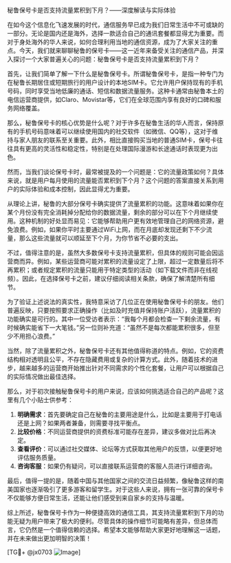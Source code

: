 秘鲁保号卡是否支持流量累积到下月？——深度解读与实际体验

在如今这个信息化飞速发展的时代，通信服务早已成为我们日常生活中不可或缺的一部分。无论是国内还是海外，选择一款适合自己的通讯套餐都显得尤为重要。而对于身处海外的华人来说，如何合理利用当地的通信资源，成为了大家关注的重点。今天，我们就来聊聊秘鲁的保号卡——这一近年来备受关注的通信产品，并深入探讨一个大家普遍关心的问题：秘鲁保号卡是否支持流量累积到下月？

首先，让我们简单了解一下什么是秘鲁保号卡。所谓秘鲁保号卡，是指一种专门为在秘鲁长期居住或短期旅行的用户设计的本地SIM卡。它允许用户保持现有的手机号码，同时享受当地低廉的通话、短信和数据流量服务。这种卡通常由秘鲁本土的电信运营商提供，如Claro、Movistar等，它们在全球范围内享有良好的口碑和服务网络覆盖。

那么，秘鲁保号卡的核心优势是什么呢？对于许多在秘鲁生活的华人而言，保持原有的手机号码意味着可以继续使用国内的社交软件（如微信、QQ等），这对于维持与家人朋友的联系至关重要。此外，相比直接购买当地的普通SIM卡，保号卡往往具有更高的灵活性和稳定性，特别是在处理国际漫游和长途通话时表现更为出色。

然而，当我们谈论保号卡时，最常被提及的一个问题是：它的流量政策如何？具体来说，就是用户每月使用的流量能否累积到下个月？这个问题的答案直接关系到用户的实际体验和成本控制，因此显得尤为重要。

从理论上讲，秘鲁的大部分保号卡确实提供了流量累积的功能。这意味着如果你在某个月份没有完全消耗掉分配给你的数据流量，剩余的部分可以在下个月继续使用。这种机制的好处显而易见：它能够帮助用户更有效地管理自己的网络资源，避免浪费。例如，如果你平时主要通过WiFi上网，而在月底却发现还剩下不少流量，那么这些流量就可以顺延至下个月，为你节省不必要的支出。

不过，值得注意的是，虽然大多数保号卡支持流量累积，但具体的规则可能会因运营商而异。例如，某些运营商可能对累积的流量设定了上限，超过一定数量后将不再累积；或者规定累积的流量只能用于特定类型的活动（如下载文件而非在线视频）。因此，在选择保号卡之前，建议仔细阅读相关条款，确保了解清楚所有细节。

为了验证上述说法的真实性，我特意采访了几位正在使用秘鲁保号卡的朋友。他们普遍反映，只要按照要求正确操作（比如及时充值并保持账户活跃），流量累积的功能确实是可行的。其中一位受访者表示：“我每个月都会检查一下剩余流量，有时候确实能省下一大笔钱。”另一位则补充道：“虽然不是每次都能累积很多，但至少不用担心浪费。”

当然，除了流量累积之外，秘鲁保号卡还有其他值得称道的特点。例如，它的资费结构相对透明且公平，不存在隐藏费用或复杂的计算方式。此外，随着技术的进步，越来越多的运营商开始推出针对不同需求的个性化套餐，让用户可以根据自己的实际情况做出最佳选择。

那么，对于初次接触秘鲁保号卡的用户来说，应该如何挑选适合自己的产品呢？这里有几个小贴士供参考：

1. **明确需求**：首先要确定自己在秘鲁的主要用途是什么，比如是主要用于打电话还是上网？如果两者兼备，则需要寻找平衡点。
2. **比较价格**：不同运营商提供的资费标准可能存在差异，建议多做对比后再决定。
3. **查看评价**：可以通过社交媒体、论坛等方式获取其他用户的反馈，以便更好地评估服务质量。
4. **咨询客服**：如果仍有疑问，可以直接联系运营商的客服人员进行详细咨询。

最后，值得一提的是，随着中国与其他国家之间的交流日益频繁，像秘鲁这样的南美国家也逐渐吸引了更多游客和留学生。对于这些人来说，拥有一张可靠的保号卡不仅能够方便日常生活，还能让他们感受到来自家乡的支持与温暖。

综上所述，秘鲁保号卡作为一种便捷高效的通信工具，其支持流量累积到下月的功能无疑为用户带来了极大的便利。尽管具体的操作细节可能略有差异，但总体而言，它仍然是一个值得信赖的选择。希望本文能够帮助大家更好地理解这一话题，并在未来做出更加明智的决策！

[TG💪+ @jx0703 ![Image](https://github.com/user-attachments/assets/dbca1d08-cadb-493c-b0ec-ad6f7a83f270)]